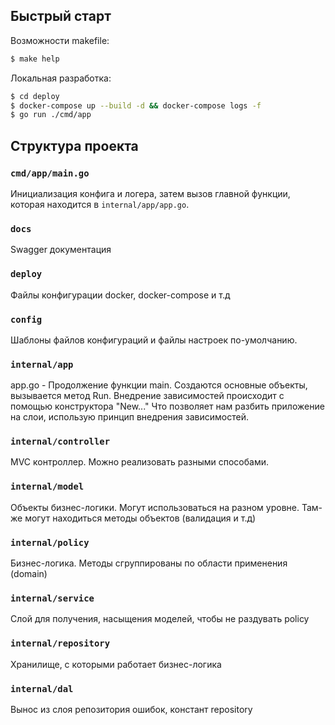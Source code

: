 ## Быстрый старт

Возможности makefile:
```sh
$ make help
```

Локальная разработка:
```sh
$ cd deploy
$ docker-compose up --build -d && docker-compose logs -f
$ go run ./cmd/app
```


## Структура проекта
### `cmd/app/main.go`
Инициализация конфига и логера, затем
вызов главной функции, которая находится в
`internal/app/app.go`.

### `docs`
Swagger документация

### `deploy`
Файлы конфигурации docker, docker-compose и т.д

### `config`
Шаблоны файлов конфигураций и файлы настроек по-умолчанию.

### `internal/app`
app.go - Продолжение функции main.
Создаются основные объекты, вызывается метод Run.
Внедрение зависимостей происходит с помощью конструктора "New..."
Что позволяет нам разбить приложение на слои, использую принцип внедрения зависимостей.

### `internal/controller`
MVC контроллер. Можно реализовать разными способами.

### `internal/model`
Объекты бизнес-логики. Могут использоваться на разном уровне.
Там-же могут находиться методы объектов (валидация и т.д)

### `internal/policy`
Бизнес-логика.
Методы сгруппированы по области применения (domain)

### `internal/service`
Слой для получения, насыщения моделей, чтобы не раздувать policy

### `internal/repository`
Хранилище, с которыми работает бизнес-логика

### `internal/dal`
Вынос из слоя репозитория ошибок, констант repository
